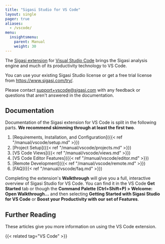 ```yaml
---
title: "Sigasi Studio for VS Code"
layout: single
pager: true
aliases:
  - /vscode/
menu:
  insightsmenu:
    parent: Manual
    weight: 30
---
```


The [Sigasi extension](https://marketplace.visualstudio.com/items?itemName=Sigasi.sigasi-vscode) for [Visual Studio Code] brings the Sigasi analysis engine and much of its productivity technology to VS Code.

You can use your existing Sigasi Studio license or get a free trial license from <https://www.sigasi.com/try/>.

Please contact [support+vscode@sigasi.com](mailto:support+vscode@sigasi.com) with any feedback or questions that aren't answered in the documentation.

## Documentation

Documentation of the Sigasi extension for VS Code is split in the following parts. **We recommend skimming through at least the first two**.

1. [Requirements, Installation, and Configuration]({{< ref "/manual/vscode/setup.md" >}})
2. [Project Setup]({{< ref "/manual/vscode/projects.md" >}})
3. [VS Code Views]({{< ref "/manual/vscode/views.md" >}})
4. [VS Code Editor Features]({{< ref "/manual/vscode/editor.md" >}})
5. [Remote Development]({{< ref "/manual/vscode/remote.md" >}})
6. [FAQ]({{< ref "/manual/vscode/faq.md" >}})

Completing the extension's **Walkthrough** will give you a full, interactive overview of Sigasi Studio for VS Code. You can find it in the VS Code **Get Started** tab or though the **Command Palette (Ctrl+Shift+P) > Welcome: Open Walkthrough...** and then selecting **Getting Started with Sigasi Studio for VS Code** or **Boost your Productivity with our set of Features**.

## Further Reading

These articles give you more information on using the VS Code extension.

{{< related tag="VS Code" >}}

[Visual Studio Code]: https://code.visualstudio.com/
